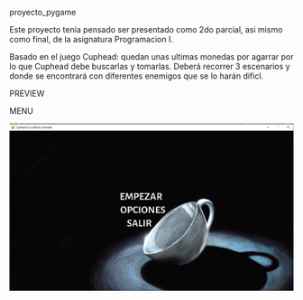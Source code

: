 proyecto_pygame

Este proyecto tenía pensado ser presentado como 2do parcial, asi mismo como final, de la asignatura Programacion I.

Basado en el juego Cuphead: quedan unas ultimas monedas por agarrar por lo que Cuphead debe buscarlas y tomarlas. Deberá recorrer 3 escenarios y donde se encontrará con diferentes enemigos que se lo harán dificl.

PREVIEW

MENU

![menu_pygame](previsualizacion_game/menu_pygame_cuphead.png)

